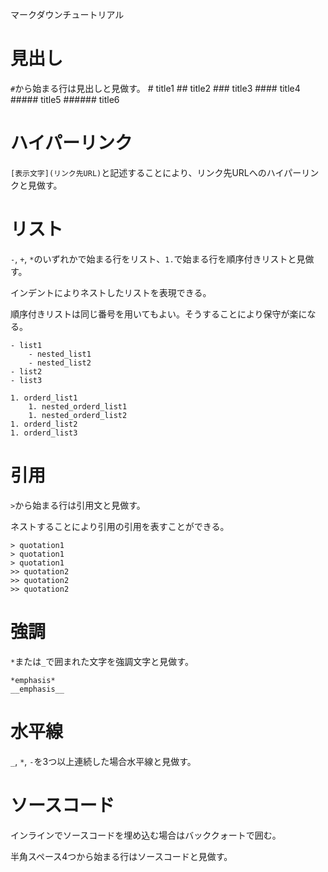 マークダウンチュートリアル

# 見出し
`#`から始まる行は見出しと見做す。
    # title1
    ## title2
    ### title3
    #### title4
    ##### title5
    ###### title6

# ハイパーリンク
`[表示文字](リンク先URL)`と記述することにより、リンク先URLへのハイパーリンクと見做す。

# リスト
`-`, `+`, `*`のいずれかで始まる行をリスト、`1.`で始まる行を順序付きリストと見做す。

インデントによりネストしたリストを表現できる。

順序付きリストは同じ番号を用いてもよい。そうすることにより保守が楽になる。

    - list1
        - nested_list1
        - nested_list2
    - list2
    - list3

    1. orderd_list1
        1. nested_orderd_list1
        1. nested_orderd_list2
    1. orderd_list2
    1. orderd_list3

# 引用
`>`から始まる行は引用文と見做す。

ネストすることにより引用の引用を表すことができる。

    > quotation1
    > quotation1
    > quotation1
    >> quotation2
    >> quotation2
    >> quotation2

# 強調
`*`または`_`で囲まれた文字を強調文字と見做す。

    *emphasis*
    __emphasis__

# 水平線
`_`, `*`, `-`を3つ以上連続した場合水平線と見做す。

# ソースコード
インラインでソースコードを埋め込む場合はバッククォートで囲む。

半角スペース4つから始まる行はソースコードと見做す。
